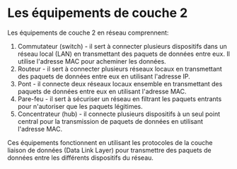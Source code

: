 # Les équipements de couche 2

Les équipements de couche 2 en réseau comprennent:

1. Commutateur (switch) - il sert à connecter plusieurs dispositifs dans un réseau local (LAN) en transmettant des paquets de données entre eux. Il utilise l'adresse MAC pour acheminer les données.
2. Routeur - il sert à connecter plusieurs réseaux locaux en transmettant des paquets de données entre eux en utilisant l'adresse IP.
3. Pont - il connecte deux réseaux locaux ensemble en transmettant des paquets de données entre eux en utilisant l'adresse MAC.
4. Pare-feu - il sert à sécuriser un réseau en filtrant les paquets entrants pour n'autoriser que les paquets légitimes.
5. Concentrateur (hub) - il connecte plusieurs dispositifs à un seul point central pour la transmission de paquets de données en utilisant l'adresse MAC.

Ces équipements fonctionnent en utilisant les protocoles de la couche liaison de données (Data Link Layer) pour transmettre des paquets de données entre les différents dispositifs du réseau.
